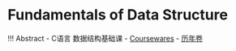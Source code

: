 # Fundamentals of Data Structure

!!! Abstract
    - C语言 数据结构基础课
    - [Coursewares](./Coursewares.zip)
    - [历年卷](./历年卷final.zip) 
